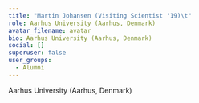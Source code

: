 ```yaml
---
title: "Martin Johansen (Visiting Scientist '19)\t"
role: Aarhus University (Aarhus, Denmark)
avatar_filename: avatar
bio: Aarhus University (Aarhus, Denmark)
social: []
superuser: false
user_groups:
  - Alumni
---
```

Aarhus University (Aarhus, Denmark)

